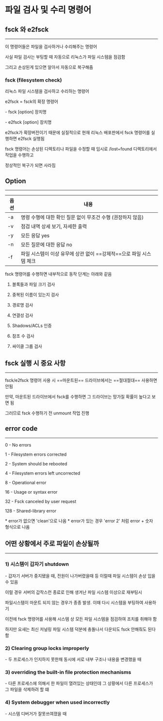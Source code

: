 # 파일 검사 및 수리 명령어

## fsck 와 e2fsck
---------------------
이 명령어들은 파일을 검사하거나 수리해주는 명령어

사실 파일 검사는 부팅할 때 자동으로 리눅스가 파일 시스템을 점검함

그리고 손상된게 있으면 알아서 자동으로 복구해줌

### fsck (filesystem check)
리눅스 파일 시스템을 검사하고 수리하는 명령어

e2fsck = fsck의 확장 명령어

\- fsck [option] 장치명

\- e2fsck [option] 장치명

e2fsck가 확장버전이기 때문에 실질적으로 현재 리눅스 배포판에서 fsck 명령어를 실행하면 e2fsck 실행됨

fsck 명령어는 손상된 디렉토리나 파일을 수정할 때 임시로 /lost+found 디렉토리에서 작업을 수행하고

정상적인 복구가 되면 사라짐

## Option
-----------
|옵션|내용|
|---|---|
|-a|명령 수행에 대한 확인 질문 없이 무조건 수행 (권장하지 않음)|
|-v|점검 내역 상세 보기, 자세한 출력|
|-y|모든 응답 yes|
|-n|모든 질문에 대한 응답 no|
|-f|파일 시스템이 이상 유무에 상관 없이 ==강제적==으로 파일 시스템 체크|



fsck 명령어를 수행하면 내부적으로 동작 단계는 아래와 같음

1. 블록들과 파일 크기 검사

2. 중복된 이름이 있는지 검사

3. 경로명 검사

4. 연결성 검사

5. Shadows/ACLs 인증

6. 참조 수 검사

7. 싸이클 그룹 검사


## fsck 실행 시 중요 사항
-------------------------------
fsck/e2fsck 명령어 사용 시 ==마운트된== 드라이브에서는 ==절대절대== 사용하면 안됨

만약, 마운트된 드라이브에서 fsck를 수행하면 그 드라이브는 망가질 확률이 높다고 보면 됨

그러므로 fsck 수행하기 전 unmount 작업 진행 


## error code
---------------
0 - No errors

1 - Filesystem errors corrected

2 - System should be rebooted

4 - Filesystem errors left uncorrected

8 - Operational error

16 - Usage or syntax error

32 - Fsck canceled by user request

128 - Shared-library error

\* error가 없으면 'clean'으로 나옴
\* error가 있는 경우 'error 2' 처럼 error + 숫자 형식으로 나옴


## 어떤 상황에서 주로 파일이 손상될까
----------------------------------------------
### 1) 시스템이 갑자기 shutdown
\- 갑자기 서버가 중지됐을 때, 전원이 나가버렸을때 등 이럴때 파일 시스템이 손상 입을 수 있음

이럴 경우 서버의 갑작스런 종료로 인해 생겨난 파일 시스템 이상으로 재부팅시 

파일시스템이 마운트 되지 않는 경우가 종종 발생. 이때 다시 시스템을 부팅하여 사용하기 

이전에 fsck 명령어를 사용해 시스템 상 모든 파일 시스템을 점검하여 조치를 취해야 함 

하지만 요새는 최신 저널링 파일 시스템 덕분에 충돌나서 다운되도 fsck 안해줘도 된다 함

### 2) Clearing group locks improperly
\- 두 프로세스가 인지하지 못한채 동시에 서로 내부 구조나 내용을 변경했을 때

### 3) overriding the built-in file protection mechanisms
\- 다른 프로세스에 의해서 한 파일이 열려있는 상태인데 그 상황에서 다른 프로세스가 그 파일을 삭제하려 할 떄

### 4) System debugger when used incorrectly 
\- 시스템 디버거가 잘못쓰여졌을 때
